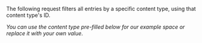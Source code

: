 The following request filters all entries by a specific content type, using that content type's ID.

_You can use the content type pre-filled below for our example space or replace it with your own value_.
